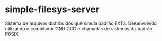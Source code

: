 # simple-filesys-server
Sistema de arquivos distribuídos que simula padrão EXT3. Desenvolvido utilizando o compilador GNU GCC e chamadas de sistemas do padrão POSIX.
